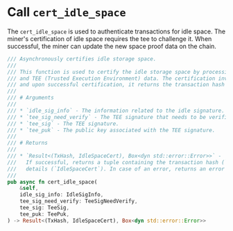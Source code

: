 # Call `cert_idle_space`

The `cert_idle_space` is used to authenticate transactions for idle space. The miner's certification of idle space requires the tee to challenge it. When successful, the miner can update the new space proof data on the chain.

```rust
/// Asynchronously certifies idle storage space.
///
/// This function is used to certify the idle storage space by processing the provided signature information
/// and TEE (Trusted Execution Environment) data. The certification involves verifying the provided TEE signature,
/// and upon successful certification, it returns the transaction hash and idle space certification details.
///
/// # Arguments
///
/// * `idle_sig_info` - The information related to the idle signature.
/// * `tee_sig_need_verify` - The TEE signature that needs to be verified.
/// * `tee_sig` - The TEE signature.
/// * `tee_puk` - The public key associated with the TEE signature.
///
/// # Returns
///
/// * `Result<(TxHash, IdleSpaceCert), Box<dyn std::error::Error>>` -
///   If successful, returns a tuple containing the transaction hash (`TxHash`) and the idle space certification
///   details (`IdleSpaceCert`). In case of an error, returns an error wrapped in a `Box`.
///
pub async fn cert_idle_space(
    &self,
    idle_sig_info: IdleSigInfo,
    tee_sig_need_verify: TeeSigNeedVerify,
    tee_sig: TeeSig,
    tee_puk: TeePuk,
) -> Result<(TxHash, IdleSpaceCert), Box<dyn std::error::Error>>
```